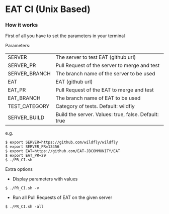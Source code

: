 EAT CI (Unix Based)
===================

### How it works

First of all you have to set the parameters in your terminal

Parameters:
<table>
<tr>
<td>SERVER</td>
<td>The server to test EAT (github url)</td>
</tr>
<tr>
<td>SERVER_PR</td>
<td>Pull Request of the server to merge and test</td>
</tr>
<tr>
<td>SERVER_BRANCH</td>
<td>The branch name of the server to be used</td>
</tr>
<tr>
<td>EAT</td>
<td>EAT (github url)</td>
</tr>
<tr>
<td>EAT_PR</td>
<td>Pull Request of the EAT to merge and test</td>
</tr>
<tr>
<td>EAT_BRANCH</td>
<td>The branch name of EAT to be used</td>
</tr>
<tr>
<td>TEST_CATEGORY</td>
<td>Category of tests. Default: wildfly</td>
</tr>
<tr>
<td>SERVER_BUILD</td>
<td>Build the server. Values: true, false. Default: true</td>
</tr>
</table>

e.g.
```
$ export SERVER=https://github.com/wildfly/wildfly
$ export SERVER_PR=13456
$ export EAT=https://github.com/EAT-JBCOMMUNITY/EAT
$ export EAT_PR=29
$ ./PR_CI.sh
```

Extra options 
- Display parameters with values
```
$ ./PR_CI.sh -v
```

- Run all Pull Requests of EAT on the given server
```
$ ./PR_CI.sh -all
```
